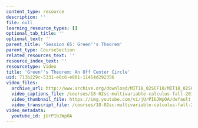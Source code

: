 ```yaml
---
content_type: resource
description: ''
file: null
learning_resource_types: []
optional_tab_title: ''
optional_text: ''
parent_title: 'Session 65: Green''s Theorem'
parent_type: CourseSection
related_resources_text: ''
resource_index_text: ''
resourcetype: Video
title: 'Green''s Theorem: An Off Center Circle'
uid: 713b229c-5331-e8c6-e801-11454d292356
video_files:
  archive_url: http://www.archive.org/download/MIT18_02SCF10/MIT18_02SCF10Rec_45_300k.mp4
  video_captions_file: /courses/18-02sc-multivariable-calculus-fall-2010/582c1db3feab5699838e9a1aa2ac2061_jUrPIbJWpOA.vtt
  video_thumbnail_file: https://img.youtube.com/vi/jUrPIbJWpOA/default.jpg
  video_transcript_file: /courses/18-02sc-multivariable-calculus-fall-2010/0895e7744df007a8fd1a58b7c0e9916d_jUrPIbJWpOA.pdf
video_metadata:
  youtube_id: jUrPIbJWpOA
---
```

